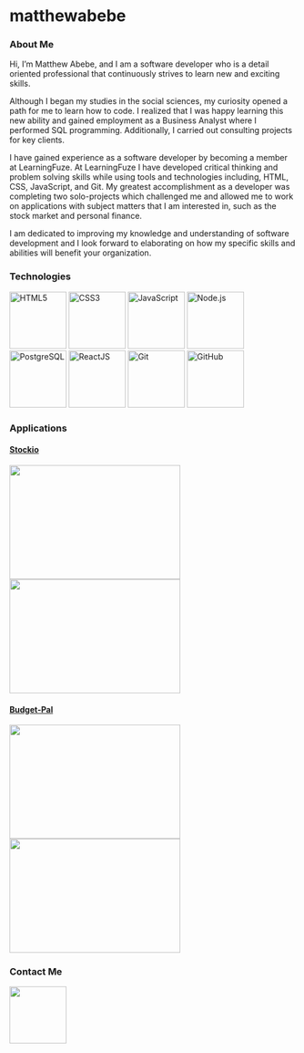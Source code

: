 # matthewabebe

<h3>About Me</h3>
<p>Hi, I’m Matthew Abebe, and I am a software developer who is a detail oriented professional that continuously strives to learn new and exciting skills.

Although I began my studies in the social sciences, my curiosity opened a path for me to learn how to code. I realized that I was happy learning this new ability and gained employment as a Business Analyst where I performed SQL programming. Additionally, I carried out consulting projects for key clients.

I have gained experience as a software developer by becoming a member at LearningFuze. At LearningFuze I have developed critical thinking and problem solving skills while using tools and technologies including, HTML, CSS, JavaScript, and Git. My greatest accomplishment as a developer was completing two solo-projects which challenged me and allowed me to work on applications with subject matters that I am interested in, such as the stock market and personal finance. 
  
I am dedicated to improving my knowledge and understanding of software development and I look forward to elaborating on how my specific skills and abilities will benefit your organization.</p>

<h3>Technologies</h3>
<p float="left">
<img alt="HTML5" src="https://upload.wikimedia.org/wikipedia/commons/thumb/6/61/HTML5_logo_and_wordmark.svg/512px-HTML5_logo_and_wordmark.svg.png" width="100" height="100" />
<img alt="CSS3" src="https://upload.wikimedia.org/wikipedia/commons/d/d5/CSS3_logo_and_wordmark.svg" width="100" height="100" />
<img alt="JavaScript" src="https://upload.wikimedia.org/wikipedia/commons/thumb/9/99/Unofficial_JavaScript_logo_2.svg/480px-Unofficial_JavaScript_logo_2.svg.png" width="100" height="100" />
<img alt="Node.js" src="https://cdn.iconscout.com/icon/free/png-512/node-js-1-1174935.png" width="100" height="100" />
<img alt="PostgreSQL" src="https://upload.wikimedia.org/wikipedia/commons/thumb/2/29/Postgresql_elephant.svg/1200px-Postgresql_elephant.svg.png" width="100" height="100" />
<img alt="ReactJS" src="https://cdn4.iconfinder.com/data/icons/logos-3/600/React.js_logo-512.png" width="100" height="100" />
<img alt="Git" src="https://git-scm.com/images/logos/downloads/Git-Icon-1788C.png" width="100" height="100" />
<img alt="GitHub" src="https://github.githubassets.com/images/modules/logos_page/GitHub-Mark.png" width="100" height="100" />
</p>

<h3>Applications</h3>

<a href="https://github.com/Matthew-Abebe/Stockio"><h4>Stockio</h4></a>

<p>
<img src="https://user-images.githubusercontent.com/44979851/121428148-55c95780-c92a-11eb-8f95-310fcb2ec6a4.png" width="300" height="200"></img>
<img src="https://user-images.githubusercontent.com/44979851/121428205-64177380-c92a-11eb-8992-e0429a5749b8.png" width="300" height="200"></img>
</p>

<a href="https://github.com/Matthew-Abebe/Stockio"><h4>Budget-Pal</h4></a>

<p>
<img src="https://user-images.githubusercontent.com/44979851/121428148-55c95780-c92a-11eb-8f95-310fcb2ec6a4.png" width="300" height="200"></img>
<img src="https://user-images.githubusercontent.com/44979851/121428205-64177380-c92a-11eb-8992-e0429a5749b8.png" width="300" height="200"></img>
</p>

<h3>Contact Me</h3>
<p>
  <a href="https://www.linkedin.com/in/mtabebe/"><img src="https://www.fpsa.org/wp-content/uploads/linkedin-logo-copy.png" width="100" height="100"></img></a>
</p>

